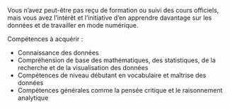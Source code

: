 Vous n’avez peut-être pas reçu de formation ou suivi des cours officiels, mais vous avez l’intérêt et l’initiative d’en apprendre davantage sur les données et de travailler en mode numérique.

Compétences à acquérir :
* Connaissance des données
* Compréhension de base des mathématiques, des statistiques, de la recherche et de la visualisation des données
* Compétences de niveau débutant en vocabulaire et maîtrise des données
* Compétences générales comme la pensée critique et le raisonnement analytique